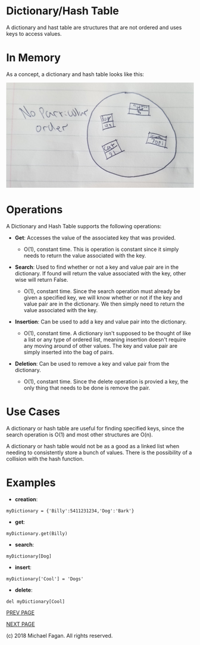 # Dictionary/Hash Table

A dictionary and hast table are structures that are not ordered and uses keys to access values.

# In Memory

As a concept, a dictionary and hash table looks like this:

![Image of Dictionary/Hash Table in Memory](images/dictionary_memory.jpg)

# Operations

A Dictionary and Hash Table supports the following operations:

* **Get**: Accesses the value of the associated key that was provided.
  * O(1), constant time. This is operation is constant since it simply needs to return the value associated with the key.
  
* **Search**: Used to find whether or not a key and value pair are in the dictionary. If found will return the value associated with the key, other wise will return False.
  * O(1), constant time. Since the search operation must already be given a specified key, we will know whether or not if the key and value pair are in the dictionary. We then simply need to return the value associated with the key.

* **Insertion**: Can be used to add a key and value pair into the dictionary.
  * O(1), constant time. A dictionary isn't supposed to be thought of like a list or any type of ordered list, meaning insertion doesn't require any moving around of other values. The key and value pair are simply inserted into the bag of pairs.

* **Deletion**: Can be used to remove a key and value pair from the dictionary.
  * O(1), constant time. Since the delete operation is provied a key, the only thing that needs to be done is remove the pair.

# Use Cases

A dictionary or hash table are useful for finding specified keys, since the search operation is O(1) and most other structures are O(n).

A dictionary or hash table would not be as a good as a linked list when needing to consistently store a bunch of values. There is the possibility of a collision with the hash function.

# Examples

* **creation**:

~~~
myDictionary = {'Billy':5411231234,'Dog':'Bark'}
~~~

* **get**:

~~~
myDictionary.get(Billy)
~~~

* **search**:

~~~
myDictionary[Dog]
~~~

* **insert**:

~~~
myDictionary['Cool'] = 'Dogs'
~~~

* **delete**:

~~~
del myDictionary[Cool]
~~~

[PREV PAGE](tuple.md)

[NEXT PAGE](bst.md)

(c) 2018 Michael Fagan. All rights reserved.
